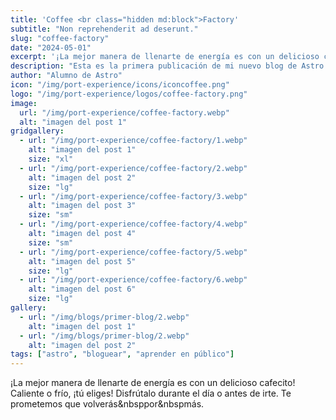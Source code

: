 ```yaml
---
title: 'Coffee <br class="hidden md:block">Factory'
subtitle: "Non reprehenderit ad deserunt."
slug: "coffee-factory"
date: "2024-05-01"
excerpt: '¡La mejor manera de llenarte de energía es con un delicioso cafecito! Caliente o frío, ¡tú eliges! Disfrútalo durante el día o antes de irte. Te prometemos que volverás&nbsppor&nbspmás.'
description: "Esta es la primera publicación de mi nuevo blog de Astro."
author: "Alumno de Astro"
icon: "/img/port-experience/icons/iconcoffee.png"
logo: "/img/port-experience/logos/coffee-factory.png"
image:
  url: "/img/port-experience/coffee-factory.webp"
  alt: "imagen del post 1"
gridgallery:
  - url: "/img/port-experience/coffee-factory/1.webp"
    alt: "imagen del post 1"
    size: "xl"
  - url: "/img/port-experience/coffee-factory/2.webp"
    alt: "imagen del post 2"
    size: "lg"
  - url: "/img/port-experience/coffee-factory/3.webp"
    alt: "imagen del post 3"
    size: "sm"
  - url: "/img/port-experience/coffee-factory/4.webp"
    alt: "imagen del post 4"
    size: "sm"
  - url: "/img/port-experience/coffee-factory/5.webp"
    alt: "imagen del post 5"
    size: "lg"
  - url: "/img/port-experience/coffee-factory/6.webp"
    alt: "imagen del post 6"
    size: "lg"
gallery:
  - url: "/img/blogs/primer-blog/2.webp"
    alt: "imagen del post 1"
  - url: "/img/blogs/primer-blog/2.webp"
    alt: "imagen del post 2"
tags: ["astro", "bloguear", "aprender en público"]
---
```


¡La mejor manera de llenarte de energía es con un delicioso cafecito! Caliente o frío, ¡tú eliges! Disfrútalo durante el día o antes de irte. Te prometemos que volverás&nbsppor&nbspmás.